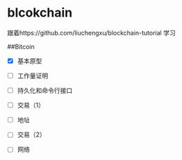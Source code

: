# blcokchain
跟着https://github.com/liuchengxu/blockchain-tutorial 学习

##Bitcoin
- [X] 基本原型

- [ ] 工作量证明

- [ ] 持久化和命令行接口

- [ ] 交易（1）

- [ ] 地址

- [ ] 交易（2）

- [ ] 网络
